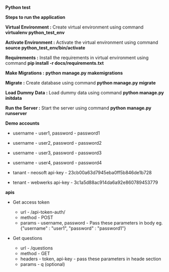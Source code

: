 **Python test**

**Steps to run the application**

**Virtual Environment :**  Create virtual environment using command **virtualenv python_test_env**

**Activate Environment :** Activate the virtual environment using command **source python_test_env/bin/activate**

**Requirements :** Install the requirements in virtual environment using command **pip install -r docs/requirements.txt**

**Make Migrations :** **python manage.py makemigrations**

**Migrate :** Create database using command **python manage.py migrate**

**Load Dummy Data :** Load dummy data using command **python manage.py initdata**

**Run the Server :** Start the server using command **python manage.py runserver** 

**Demo accounts**

* username - user1, password - password1
* username - user2, password - password2
* username - user3, password - password3
* username - user4, password - password4

* tanant - neosoft  api-key - 23cb00a63d7945eba0ff5b846de1b728
* tenant - webwerks api-key - 3c1a5d88ac914da6a92e860789453779

**apis**

* Get access token
     * url - /api-token-auth/ 
     * method - POST
     * params - username, password - Pass these parameters in body
     eg. {"username" : "user1",
 		  "password" : "password1"} 

* Get questions
    * url - /questions
    * method - GET
    * headers - token, api-key - pass these parameters in heade section
    * params - q (optional)
